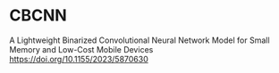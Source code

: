 # CBCNN
A Lightweight Binarized Convolutional Neural Network Model for Small Memory and Low-Cost Mobile Devices
https://doi.org/10.1155/2023/5870630
